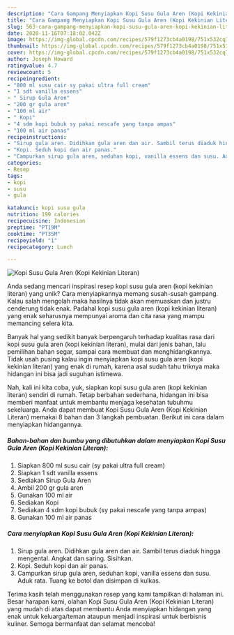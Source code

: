```yaml
---
description: "Cara Gampang Menyiapkan Kopi Susu Gula Aren (Kopi Kekinian Literan) yang Lezat Sekali"
title: "Cara Gampang Menyiapkan Kopi Susu Gula Aren (Kopi Kekinian Literan) yang Lezat Sekali"
slug: 563-cara-gampang-menyiapkan-kopi-susu-gula-aren-kopi-kekinian-literan-yang-lezat-sekali
date: 2020-11-16T07:18:02.042Z
image: https://img-global.cpcdn.com/recipes/579f1273cb4a0198/751x532cq70/kopi-susu-gula-aren-kopi-kekinian-literan-foto-resep-utama.jpg
thumbnail: https://img-global.cpcdn.com/recipes/579f1273cb4a0198/751x532cq70/kopi-susu-gula-aren-kopi-kekinian-literan-foto-resep-utama.jpg
cover: https://img-global.cpcdn.com/recipes/579f1273cb4a0198/751x532cq70/kopi-susu-gula-aren-kopi-kekinian-literan-foto-resep-utama.jpg
author: Joseph Howard
ratingvalue: 4.7
reviewcount: 5
recipeingredient:
- "800 ml susu cair sy pakai ultra full cream"
- "1 sdt vanilla essens"
- " Sirup Gula Aren"
- "200 gr gula aren"
- "100 ml air"
- " Kopi"
- "4 sdm kopi bubuk sy pakai nescafe yang tanpa ampas"
- "100 ml air panas"
recipeinstructions:
- "Sirup gula aren. Didihkan gula aren dan air. Sambil terus diaduk hingga mengental. Angkat dan saring. Sisihkan."
- "Kopi. Seduh kopi dan air panas."
- "Campurkan sirup gula aren, seduhan kopi, vanilla essens dan susu. Aduk rata. Tuang ke botol dan disimpan di kulkas."
categories:
- Resep
tags:
- kopi
- susu
- gula

katakunci: kopi susu gula 
nutrition: 199 calories
recipecuisine: Indonesian
preptime: "PT19M"
cooktime: "PT35M"
recipeyield: "1"
recipecategory: Lunch

---
```



![Kopi Susu Gula Aren (Kopi Kekinian Literan)](https://img-global.cpcdn.com/recipes/579f1273cb4a0198/751x532cq70/kopi-susu-gula-aren-kopi-kekinian-literan-foto-resep-utama.jpg)

Anda sedang mencari inspirasi resep kopi susu gula aren (kopi kekinian literan) yang unik? Cara menyiapkannya memang susah-susah gampang. Kalau salah mengolah maka hasilnya tidak akan memuaskan dan justru cenderung tidak enak. Padahal kopi susu gula aren (kopi kekinian literan) yang enak seharusnya mempunyai aroma dan cita rasa yang mampu memancing selera kita.

Banyak hal yang sedikit banyak berpengaruh terhadap kualitas rasa dari kopi susu gula aren (kopi kekinian literan), mulai dari jenis bahan, lalu pemilihan bahan segar, sampai cara membuat dan menghidangkannya. Tidak usah pusing kalau ingin menyiapkan kopi susu gula aren (kopi kekinian literan) yang enak di rumah, karena asal sudah tahu triknya maka hidangan ini bisa jadi suguhan istimewa.




Nah, kali ini kita coba, yuk, siapkan kopi susu gula aren (kopi kekinian literan) sendiri di rumah. Tetap berbahan sederhana, hidangan ini bisa memberi manfaat untuk membantu menjaga kesehatan tubuhmu sekeluarga. Anda dapat membuat Kopi Susu Gula Aren (Kopi Kekinian Literan) memakai 8 bahan dan 3 langkah pembuatan. Berikut ini cara dalam menyiapkan hidangannya.

<!--inarticleads1-->

##### Bahan-bahan dan bumbu yang dibutuhkan dalam menyiapkan Kopi Susu Gula Aren (Kopi Kekinian Literan):

1. Siapkan 800 ml susu cair (sy pakai ultra full cream)
1. Siapkan 1 sdt vanilla essens
1. Sediakan  Sirup Gula Aren
1. Ambil 200 gr gula aren
1. Gunakan 100 ml air
1. Sediakan  Kopi
1. Sediakan 4 sdm kopi bubuk (sy pakai nescafe yang tanpa ampas)
1. Gunakan 100 ml air panas




<!--inarticleads2-->

##### Cara menyiapkan Kopi Susu Gula Aren (Kopi Kekinian Literan):

1. Sirup gula aren. Didihkan gula aren dan air. Sambil terus diaduk hingga mengental. Angkat dan saring. Sisihkan.
1. Kopi. Seduh kopi dan air panas.
1. Campurkan sirup gula aren, seduhan kopi, vanilla essens dan susu. Aduk rata. Tuang ke botol dan disimpan di kulkas.




Terima kasih telah menggunakan resep yang kami tampilkan di halaman ini. Besar harapan kami, olahan Kopi Susu Gula Aren (Kopi Kekinian Literan) yang mudah di atas dapat membantu Anda menyiapkan hidangan yang enak untuk keluarga/teman ataupun menjadi inspirasi untuk berbisnis kuliner. Semoga bermanfaat dan selamat mencoba!
